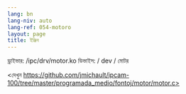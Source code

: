 ```yaml
---
lang: bn
lang-niv: auto
lang-ref: 054-motoro
layout: page
title: ইঞ্জিন
---
```



ড্রাইভার: /ipc/drv/motor.ko
ডিভাইস: / dev / মোটর

 <দেখুন https://github.com/jmichault/ipcam-100/tree/master/programada_medio/fontoj/motor/motor.c>


